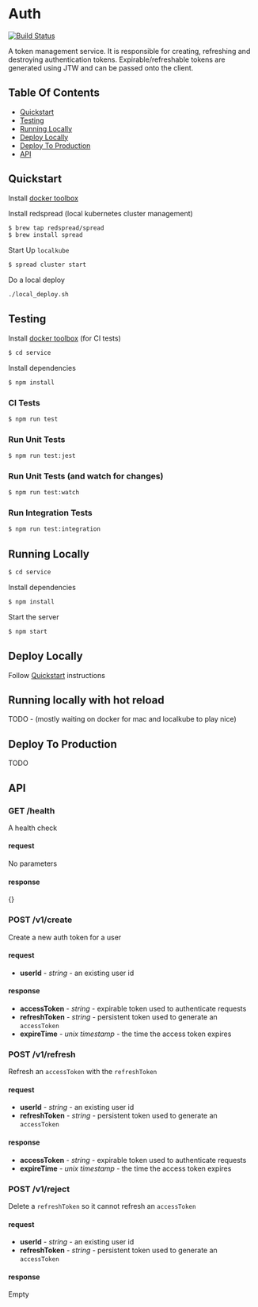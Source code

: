 # Auth

[![Build Status](https://travis-ci.org/hharnisc/auth-service.svg?branch=master)](https://travis-ci.org/hharnisc/auth-service)

A token management service. It is responsible for creating, refreshing and destroying authentication tokens. Expirable/refreshable tokens are generated using JTW and can be passed onto the client.

## Table Of Contents

- [Quickstart](#quickstart)
- [Testing](#testing)
- [Running Locally](#running-locally)
- [Deploy Locally](#deploy-locally)
- [Deploy To Production](#deploy-to-production)
- [API](#api)

## Quickstart

Install [docker toolbox](https://www.docker.com/products/docker-toolbox)

Install redspread (local kubernetes cluster management)

```bash
$ brew tap redspread/spread
$ brew install spread
```

Start Up `localkube`

```bash
$ spread cluster start
```

Do a local deploy

```bash
./local_deploy.sh
```

## Testing

Install [docker toolbox](https://www.docker.com/products/docker-toolbox) (for CI tests)

```sh
$ cd service
```

Install dependencies

```sh
$ npm install
```

### CI Tests

```sh
$ npm run test
```

### Run Unit Tests

```sh
$ npm run test:jest
```

### Run Unit Tests (and watch for changes)

```sh
$ npm run test:watch
```

### Run Integration Tests

```sh
$ npm run test:integration
```

## Running Locally

```sh
$ cd service
```

Install dependencies

```sh
$ npm install
```

Start the server

```sh
$ npm start
```

## Deploy Locally

Follow [Quickstart](#quickstart) instructions

## Running locally with hot reload

TODO - (mostly waiting on docker for mac and localkube to play nice)

## Deploy To Production

TODO

## API

### GET /health

A health check

#### request

No parameters

#### response

{}

### POST /v1/create

Create a new auth token for a user

#### request

- **userId** - *string* - an existing user id

#### response

- **accessToken** - *string* - expirable token used to authenticate requests
- **refreshToken** - *string* - persistent token used to generate an `accessToken`
- **expireTime** - *unix timestamp* - the time the access token expires

### POST /v1/refresh

Refresh an `accessToken` with the `refreshToken`

#### request

- **userId** - *string* - an existing user id
- **refreshToken** - *string* - persistent token used to generate an `accessToken`

#### response

- **accessToken** - *string* - expirable token used to authenticate requests
- **expireTime** - *unix timestamp* - the time the access token expires

### POST /v1/reject

Delete a `refreshToken` so it cannot refresh an `accessToken`

#### request

- **userId** - *string* - an existing user id
- **refreshToken** - *string* - persistent token used to generate an `accessToken`

#### response

Empty
